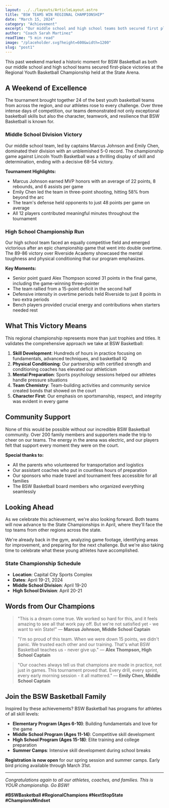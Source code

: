 ```yaml
---
layout: ../../layouts/ArticleLayout.astro
title: "BSW TEAMS WIN REGIONAL CHAMPIONSHIP"
date: "March 15, 2024"
category: "Achievement"
excerpt: "Our middle school and high school teams both secured first place in the regional tournament, showcasing exceptional teamwork and skill development."
author: "Coach Sarah Martinez"
readTime: "5 min read"
image: "/placeholder.svg?height=600&width=1200"
slug: "post1"
---
```


This past weekend marked a historic moment for BSW Basketball as both our middle school and high school teams secured first-place victories at the Regional Youth Basketball Championship held at the State Arena.

## A Weekend of Excellence

The tournament brought together 24 of the best youth basketball teams from across the region, and our athletes rose to every challenge. Over three intense days of competition, our teams demonstrated not only exceptional basketball skills but also the character, teamwork, and resilience that BSW Basketball is known for.

### Middle School Division Victory

Our middle school team, led by captains Marcus Johnson and Emily Chen, dominated their division with an unblemished 5-0 record. The championship game against Lincoln Youth Basketball was a thrilling display of skill and determination, ending with a decisive 68-54 victory.

**Tournament Highlights:**

- Marcus Johnson earned MVP honors with an average of 22 points, 8 rebounds, and 6 assists per game
- Emily Chen led the team in three-point shooting, hitting 58% from beyond the arc
- The team's defense held opponents to just 48 points per game on average
- All 12 players contributed meaningful minutes throughout the tournament

### High School Championship Run

Our high school team faced an equally competitive field and emerged victorious after an epic championship game that went into double overtime. The 89-86 victory over Riverside Academy showcased the mental toughness and physical conditioning that our program emphasizes.

**Key Moments:**

- Senior point guard Alex Thompson scored 31 points in the final game, including the game-winning three-pointer
- The team rallied from a 15-point deficit in the second half
- Defensive intensity in overtime periods held Riverside to just 8 points in two extra periods
- Bench players provided crucial energy and contributions when starters needed rest

## What This Victory Means

This regional championship represents more than just trophies and titles. It validates the comprehensive approach we take at BSW Basketball:

1. **Skill Development**: Hundreds of hours in practice focusing on fundamentals, advanced techniques, and basketball IQ
2. **Physical Conditioning**: Our partnership with certified strength and conditioning coaches has elevated our athleticism
3. **Mental Preparation**: Sports psychology sessions helped our athletes handle pressure situations
4. **Team Chemistry**: Team-building activities and community service created bonds that showed on the court
5. **Character First**: Our emphasis on sportsmanship, respect, and integrity was evident in every game

## Community Support

None of this would be possible without our incredible BSW Basketball community. Over 200 family members and supporters made the trip to cheer on our teams. The energy in the arena was electric, and our players felt that support every moment they were on the court.

**Special thanks to:**

- All the parents who volunteered for transportation and logistics
- Our assistant coaches who put in countless hours of preparation
- Our sponsors who made travel and tournament fees accessible for all families
- The BSW Basketball board members who organized everything seamlessly

## Looking Ahead

As we celebrate this achievement, we're also looking forward. Both teams will now advance to the State Championships in April, where they'll face the top teams from other regions across the state.

We're already back in the gym, analyzing game footage, identifying areas for improvement, and preparing for the next challenge. But we're also taking time to celebrate what these young athletes have accomplished.

### State Championship Schedule

- **Location**: Capital City Sports Complex
- **Dates**: April 19-21, 2024
- **Middle School Division**: April 19-20
- **High School Division**: April 20-21

## Words from Our Champions

> "This is a dream come true. We worked so hard for this, and it feels amazing to see all that work pay off. But we're not satisfied yet - we want to win State!" — **Marcus Johnson, Middle School Captain**

> "I'm so proud of this team. When we were down 15 points, we didn't panic. We trusted each other and our training. That's what BSW Basketball teaches us - never give up." — **Alex Thompson, High School Captain**

> "Our coaches always tell us that champions are made in practice, not just in games. This tournament proved that. Every drill, every sprint, every early morning session - it all mattered." — **Emily Chen, Middle School Captain**

## Join the BSW Basketball Family

Inspired by these achievements? BSW Basketball has programs for athletes of all skill levels:

- **Elementary Program (Ages 6-10)**: Building fundamentals and love for the game
- **Middle School Program (Ages 11-14)**: Competitive skill development
- **High School Program (Ages 15-18)**: Elite training and college preparation
- **Summer Camps**: Intensive skill development during school breaks

**Registration is now open** for our spring session and summer camps. Early bird pricing available through March 31st.

---

*Congratulations again to all our athletes, coaches, and families. This is YOUR championship. Go BSW!*

**#BSWBasketball #RegionalChampions #NextStopState #ChampionsMindset**
